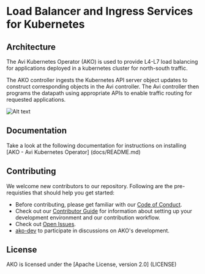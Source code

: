 # Load Balancer and Ingress Services for Kubernetes

## Architecture

The Avi Kubernetes Operator (AKO) is used to provide L4-L7 load balancing for applications deployed
in a kubernetes cluster for north-south traffic.

The AKO controller ingests the Kubernetes API server object updates
to construct corresponding objects in the Avi controller. The Avi controller then programs
the datapath using appropriate APIs to enable traffic routing for requested applications.

![Alt text](ako_arch.png?raw=true "Title")


## Documentation

Take a look at the following documentation for instructions on installing [AKO - Avi Kubernetes Operator] (docs/README.md)


## Contributing

We welcome new contributors to our repository. Following are the pre-requisties that should help
you get started:

* Before contributing, please get familiar with our
[Code of Conduct](CODE_OF_CONDUCT.md).
* Check out our [Contributor Guide](CONTRIBUTING.md) for information
about setting up your development environment and our contribution workflow.
* Check out [Open Issues](https://github.com/vmware/load-balancer-and-ingress-services-for-kubernetes/issues).
* [ako-dev](https://groups.google.com/g/ako-dev) to participate in discussions on AKO's development.


## License

AKO is licensed under the [Apache License, version 2.0] (LICENSE)
